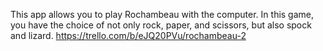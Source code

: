 This app allows you to play Rochambeau with the computer. In this game, you have the choice of not only rock, paper, and scissors, but also spock and lizard.
https://trello.com/b/eJQ20PVu/rochambeau-2
